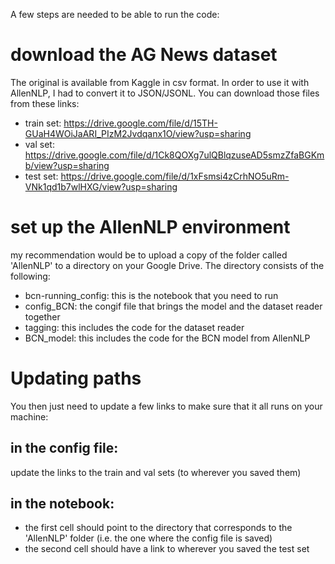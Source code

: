 A few steps are needed to be able to run the code:

# download the AG News dataset
The original is available from Kaggle in csv format. In order to use it with AllenNLP, I had to convert it to JSON/JSONL. You can download those files from these links:
- train set: https://drive.google.com/file/d/15TH-GUaH4WOiJaARI_PIzM2Jvdqanx1O/view?usp=sharing
- val set: https://drive.google.com/file/d/1Ck8QOXg7ulQBlqzuseAD5smzZfaBGKmb/view?usp=sharing
- test set: https://drive.google.com/file/d/1xFsmsi4zCrhNO5uRm-VNk1qd1b7wlHXG/view?usp=sharing

# set up the AllenNLP environment
my recommendation would be to upload a copy of the folder called 'AllenNLP' to a directory on your Google Drive. The directory consists of the following:
- bcn-running_config: this is the notebook that you need to run
- config_BCN: the congif file that brings the model and the dataset reader together
- tagging: this includes the code for the dataset reader
- BCN_model: this includes the code for the BCN model from AllenNLP

# Updating paths
You then just need to update a few links to make sure that it all runs on your machine:
## in the config file: 
update the links to the train and val sets (to wherever you saved them)
## in the notebook: 
- the first cell should point to the directory that corresponds to the 'AllenNLP' folder (i.e. the one where the config file is saved)
- the second cell should have a link to wherever you saved the test set

